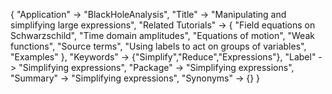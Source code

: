 {
 "Application" -> "BlackHoleAnalysis",
 "Title" -> "Manipulating and simplifying large expressions",
 "Related Tutorials" -> {
     "Field equations on Schwarzschild",
     "Time domain amplitudes",
     "Equations of motion",
     "Weak functions",
     "Source terms",
     "Using labels to act on groups of variables",
     "Examples"
  },
 "Keywords" -> {"Simplify","Reduce","Expressions"},
 "Label" -> "Simplifying expressions",
 "Package" -> "Simplifying expressions",
 "Summary" -> "Simplifying expressions",
 "Synonyms" -> {}
 }
